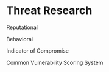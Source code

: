 # Threat Research

Reputational

Behavioral

Indicator of Compromise

Common Vulnerability Scoring System

